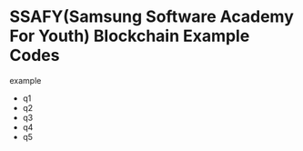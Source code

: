 # SSAFY(Samsung Software Academy For Youth) Blockchain Example Codes
example
 - q1
 - q2
 - q3
 - q4
 - q5

